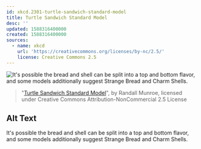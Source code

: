 ```yaml
---
id: xkcd.2301-turtle-sandwich-standard-model
title: Turtle Sandwich Standard Model
desc: ''
updated: 1588316400000
created: 1588316400000
sources:
  - name: xkcd
    url: 'https://creativecommons.org/licenses/by-nc/2.5/'
    license: Creative Commons 2.5
---
```

![It's possible the bread and shell can be split into a top and bottom flavor, and some models additionally suggest Strange Bread and Charm Shells.](https://imgs.xkcd.com/comics/turtle_sandwich_standard_model.png)
> "[Turtle Sandwich Standard Model](https://xkcd.com/2301/)", by Randall Munroe, licensed under Creative Commons Attribution-NonCommercial 2.5 License

## Alt Text
It's possible the bread and shell can be split into a top and bottom flavor, and some models additionally suggest Strange Bread and Charm Shells.
